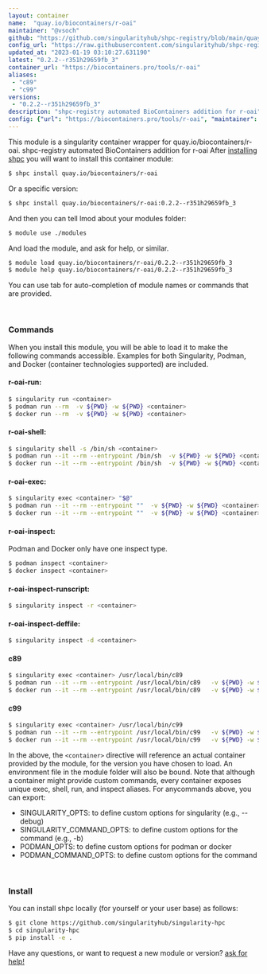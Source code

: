 ```yaml
---
layout: container
name:  "quay.io/biocontainers/r-oai"
maintainer: "@vsoch"
github: "https://github.com/singularityhub/shpc-registry/blob/main/quay.io/biocontainers/r-oai/container.yaml"
config_url: "https://raw.githubusercontent.com/singularityhub/shpc-registry/main/quay.io/biocontainers/r-oai/container.yaml"
updated_at: "2023-01-19 03:10:27.631190"
latest: "0.2.2--r351h29659fb_3"
container_url: "https://biocontainers.pro/tools/r-oai"
aliases:
 - "c89"
 - "c99"
versions:
 - "0.2.2--r351h29659fb_3"
description: "shpc-registry automated BioContainers addition for r-oai"
config: {"url": "https://biocontainers.pro/tools/r-oai", "maintainer": "@vsoch", "description": "shpc-registry automated BioContainers addition for r-oai", "latest": {"0.2.2--r351h29659fb_3": "sha256:ac2f83cd28f70bf5135799229f93c6106cfe593106de96f7e500ea1097e3f916"}, "tags": {"0.2.2--r351h29659fb_3": "sha256:ac2f83cd28f70bf5135799229f93c6106cfe593106de96f7e500ea1097e3f916"}, "docker": "quay.io/biocontainers/r-oai", "aliases": {"c89": "/usr/local/bin/c89", "c99": "/usr/local/bin/c99"}}
---
```


This module is a singularity container wrapper for quay.io/biocontainers/r-oai.
shpc-registry automated BioContainers addition for r-oai
After [installing shpc](#install) you will want to install this container module:


```bash
$ shpc install quay.io/biocontainers/r-oai
```

Or a specific version:

```bash
$ shpc install quay.io/biocontainers/r-oai:0.2.2--r351h29659fb_3
```

And then you can tell lmod about your modules folder:

```bash
$ module use ./modules
```

And load the module, and ask for help, or similar.

```bash
$ module load quay.io/biocontainers/r-oai/0.2.2--r351h29659fb_3
$ module help quay.io/biocontainers/r-oai/0.2.2--r351h29659fb_3
```

You can use tab for auto-completion of module names or commands that are provided.

<br>

### Commands

When you install this module, you will be able to load it to make the following commands accessible.
Examples for both Singularity, Podman, and Docker (container technologies supported) are included.

#### r-oai-run:

```bash
$ singularity run <container>
$ podman run --rm  -v ${PWD} -w ${PWD} <container>
$ docker run --rm  -v ${PWD} -w ${PWD} <container>
```

#### r-oai-shell:

```bash
$ singularity shell -s /bin/sh <container>
$ podman run --it --rm --entrypoint /bin/sh  -v ${PWD} -w ${PWD} <container>
$ docker run --it --rm --entrypoint /bin/sh  -v ${PWD} -w ${PWD} <container>
```

#### r-oai-exec:

```bash
$ singularity exec <container> "$@"
$ podman run --it --rm --entrypoint ""  -v ${PWD} -w ${PWD} <container> "$@"
$ docker run --it --rm --entrypoint ""  -v ${PWD} -w ${PWD} <container> "$@"
```

#### r-oai-inspect:

Podman and Docker only have one inspect type.

```bash
$ podman inspect <container>
$ docker inspect <container>
```

#### r-oai-inspect-runscript:

```bash
$ singularity inspect -r <container>
```

#### r-oai-inspect-deffile:

```bash
$ singularity inspect -d <container>
```


#### c89

```bash
$ singularity exec <container> /usr/local/bin/c89
$ podman run --it --rm --entrypoint /usr/local/bin/c89   -v ${PWD} -w ${PWD} <container> -c " $@"
$ docker run --it --rm --entrypoint /usr/local/bin/c89   -v ${PWD} -w ${PWD} <container> -c " $@"
```


#### c99

```bash
$ singularity exec <container> /usr/local/bin/c99
$ podman run --it --rm --entrypoint /usr/local/bin/c99   -v ${PWD} -w ${PWD} <container> -c " $@"
$ docker run --it --rm --entrypoint /usr/local/bin/c99   -v ${PWD} -w ${PWD} <container> -c " $@"
```



In the above, the `<container>` directive will reference an actual container provided
by the module, for the version you have chosen to load. An environment file in the
module folder will also be bound. Note that although a container
might provide custom commands, every container exposes unique exec, shell, run, and
inspect aliases. For anycommands above, you can export:

 - SINGULARITY_OPTS: to define custom options for singularity (e.g., --debug)
 - SINGULARITY_COMMAND_OPTS: to define custom options for the command (e.g., -b)
 - PODMAN_OPTS: to define custom options for podman or docker
 - PODMAN_COMMAND_OPTS: to define custom options for the command

<br>

### Install

You can install shpc locally (for yourself or your user base) as follows:

```bash
$ git clone https://github.com/singularityhub/singularity-hpc
$ cd singularity-hpc
$ pip install -e .
```

Have any questions, or want to request a new module or version? [ask for help!](https://github.com/singularityhub/singularity-hpc/issues)